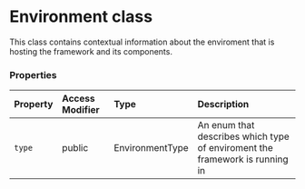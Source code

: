 # Environment class

This class contains contextual information about the enviroment that is hosting the framework and 
its components.


### Properties

| Property	   | Access Modifier | Type	| Description|
|:-------------|:----|:-------|:-----------|
|`type`     | public | EnvironmentType | An enum that describes which type of enviroment the framework is running in |





